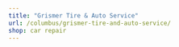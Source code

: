 ```yaml
---
title: "Grismer Tire & Auto Service"
url: /columbus/grismer-tire-and-auto-service/
shop: car repair
---
```

